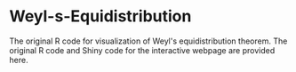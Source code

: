 # Weyl-s-Equidistribution

The original R code for visualization of Weyl's equidistribution theorem. The original R code and Shiny code for the interactive webpage are provided here.
